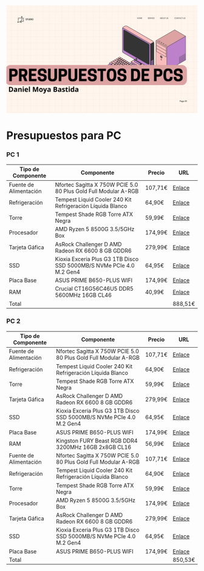 ![header](Header.png)

# Presupuestos para PC

### PC 1

| Tipo de Componente       | Componente                                                                 | Precio    | URL |
|--------------------------|----------------------------------------------------------------------------|-----------|-----|
| Fuente de Alimentación   | Nfortec Sagitta X 750W PCIE 5.0 80 Plus Gold Full Modular A-RGB            | 107,71€    |  [Enlace](https://www.pccomponentes.com/nfortec-sagitta-x-750w-pcie-50-80-plus-gold-full-modular-a-rgb?srsltid=AfmBOoqE3Tsjl1B3ahz-l4Gh9NoHW1C04krcvzKCeqJgPqP1q28DqPd3)  |
| Refrigeración            | Tempest Liquid Cooler 240 Kit Refrigeración Líquida Blanco   | 64,90€    |  [Enlace](https://www.pccomponentes.com/tempest-liquid-cooler-240-kit-refrigeracion-liquida-blanco?s_kwcid=AL!14405!3!599709205123!!!g!!&gad_source=1&gclid=CjwKCAjwwLO_BhB2EiwAx2e-37FcLCDPFdly7dHBOxG-pJrdFSPFLfvTXxy6a6Pd_s8LjCTxibXKMRoCSIMQAvD_BwE)   |
| Torre                    | Tempest Shade RGB Torre ATX Negra                | 59,99€    |  [Enlace](https://www.pccomponentes.com/tempest-shade-rgb-torre-atx-negra?campaigntype=eshopping&campaignchannel=shopping&gad_source=1&gclid=CjwKCAjwwLO_BhB2EiwAx2e-3zTdAiX9uEaLWx53Rfi5FYrduONUwomN4_EZkOUZ8BB2pMo2xyh8_hoCiiAQAvD_BwE)   |
| Procesador                      | AMD Ryzen 5 8500G 3.5/5GHz Box | 174,99€    |  [Enlace](https://www.pccomponentes.com/amd-ryzen-5-8500g-35-5ghz-box?srsltid=AfmBOooCS99d2y1EUkNzBOJ2_PkSI6tGqs8SdAUffEE2efWBeOrym9t9)   |
| Tarjeta Gáfica                      | AsRock Challenger D AMD Radeon RX 6600 8 GB GDDR6                       | 279,99€    |  [Enlace](https://www.pccomponentes.com/asrock-challenger-d-amd-radeon-rx-6600-8-gb-gddr6?s_kwcid=AL!14405!3!696164469795!!!g!!&gad_source=1&gclid=CjwKCAjwwLO_BhB2EiwAx2e-32cqSkIPOcLc7sNGg4HKOIUoYwMrnMjNwhjA4VbgTtTbOGIL4FqowBoChFoQAvD_BwE)   |
|SSD                 | Kioxia Exceria Plus G3 1TB Disco SSD 5000MB/S NVMe PCIe 4.0 M.2 Gen4   | 64,95€    |  [Enlace](https://www.pccomponentes.com/disco-duro-kioxia-exceria-plus-g3-1tb-disco-ssd-5000mb-s-nvme-pcie-40-m2-gen4?srsltid=AfmBOor9nsFY8TXsqwOWYi3PCXrG2G4i2yoZVRVi8qQ-aM-KTT_1PEEX)   |
|Placa Base                 | ASUS PRIME B650-PLUS WIFI  | 174,99€    |  [Enlace](https://www.pccomponentes.com/placa-base-asus-prime-b650-plus-wifi?s_kwcid=AL!14405!3!!!!x!!&gad_source=1&gclid=CjwKCAjwwLO_BhB2EiwAx2e-32Z1OkvmedxpCPT4TXgAjJ8Cvtf-bCriElk8Cw2IGILCIyyGGaYngBoCZLwQAvD_BwE)   |
|RAM               | Crucial CT16G56C46U5 DDR5 5600MHz 16GB CL46 | 40,99€    |  [Enlace](https://www.pccomponentes.com/crucial-ct16g56c46u5-ddr5-5600mhz-16gb-cl46?s_kwcid=AL!14405!3!!!!x!!&gad_source=1&gclid=CjwKCAjwwLO_BhB2EiwAx2e-30sVFYCPj6Is_oW-ctXMrYWG-zqFdd3NByFscAricZ--hky9AgSzOhoCDWYQAvD_BwE)   |
|Total            |         |           |    888,51€     |

### PC 2

| Tipo de Componente       | Componente                                                                 | Precio    | URL |
|--------------------------|----------------------------------------------------------------------------|-----------|-----|
| Fuente de Alimentación   | Nfortec Sagitta X 750W PCIE 5.0 80 Plus Gold Full Modular A-RGB            | 107,71€    |  [Enlace](https://www.pccomponentes.com/nfortec-sagitta-x-750w-pcie-50-80-plus-gold-full-modular-a-rgb?srsltid=AfmBOoqE3Tsjl1B3ahz-l4Gh9NoHW1C04krcvzKCeqJgPqP1q28DqPd3)  |
| Refrigeración            | Tempest Liquid Cooler 240 Kit Refrigeración Líquida Blanco   | 64,90€    |  [Enlace](https://www.pccomponentes.com/tempest-liquid-cooler-240-kit-refrigeracion-liquida-blanco?s_kwcid=AL!14405!3!599709205123!!!g!!&gad_source=1&gclid=CjwKCAjwwLO_BhB2EiwAx2e-37FcLCDPFdly7dHBOxG-pJrdFSPFLfvTXxy6a6Pd_s8LjCTxibXKMRoCSIMQAvD_BwE)   |
| Torre                    | Tempest Shade RGB Torre ATX Negra                | 59,99€    |  [Enlace](https://www.pccomponentes.com/tempest-shade-rgb-torre-atx-negra?campaigntype=eshopping&campaignchannel=shopping&gad_source=1&gclid=CjwKCAjwwLO_BhB2EiwAx2e-3zTdAiX9uEaLWx53Rfi5FYrduONUwomN4_EZkOUZ8BB2pMo2xyh8_hoCiiAQAvD_BwE)   | Procesador                      | AMD Ryzen 5 8500G 3.5/5GHz Box | 174,99€    |  [Enlace](https://www.pccomponentes.com/amd-ryzen-5-8500g-35-5ghz-box?srsltid=AfmBOooCS99d2y1EUkNzBOJ2_PkSI6tGqs8SdAUffEE2efWBeOrym9t9)   |
| Tarjeta Gáfica                      | AsRock Challenger D AMD Radeon RX 6600 8 GB GDDR6                       | 279,99€    |  [Enlace](https://www.pccomponentes.com/asrock-challenger-d-amd-radeon-rx-6600-8-gb-gddr6?s_kwcid=AL!14405!3!696164469795!!!g!!&gad_source=1&gclid=CjwKCAjwwLO_BhB2EiwAx2e-32cqSkIPOcLc7sNGg4HKOIUoYwMrnMjNwhjA4VbgTtTbOGIL4FqowBoChFoQAvD_BwE)   |
|SSD                 | Kioxia Exceria Plus G3 1TB Disco SSD 5000MB/S NVMe PCIe 4.0 M.2 Gen4   | 64,95€    |  [Enlace](https://www.pccomponentes.com/disco-duro-kioxia-exceria-plus-g3-1tb-disco-ssd-5000mb-s-nvme-pcie-40-m2-gen4?srsltid=AfmBOor9nsFY8TXsqwOWYi3PCXrG2G4i2yoZVRVi8qQ-aM-KTT_1PEEX)   |
|Placa Base                 | ASUS PRIME B650-PLUS WIFI  | 174,99€    |  [Enlace](https://www.pccomponentes.com/placa-base-asus-prime-b650-plus-wifi?s_kwcid=AL!14405!3!!!!x!!&gad_source=1&gclid=CjwKCAjwwLO_BhB2EiwAx2e-32Z1OkvmedxpCPT4TXgAjJ8Cvtf-bCriElk8Cw2IGILCIyyGGaYngBoCZLwQAvD_BwE)   |
|RAM               | Kingston FURY Beast RGB DDR4 3200MHz 16GB 2x8GB CL16| 56,99€    |  [Enlace](https://www.pccomponentes.com/kingston-fury-beast-rgb-ddr4-3200mhz-16gb-2x8gb-cl16?s_kwcid=AL!14405!3!!!!x!!&gad_source=1&gclid=CjwKCAjwwLO_BhB2EiwAx2e-31Rp2zdNXUDgO8ffbShxn3usrInnawi2RxiPfK_COaElhUboUFZMCRoCPFYQAvD_BwE) || Tipo de Componente       | Componente                                                                 | Precio    | URL |
| Fuente de Alimentación   | Nfortec Sagitta X 750W PCIE 5.0 80 Plus Gold Full Modular A-RGB            | 107,71€    |  [Enlace](https://www.pccomponentes.com/nfortec-sagitta-x-750w-pcie-50-80-plus-gold-full-modular-a-rgb?srsltid=AfmBOoqE3Tsjl1B3ahz-l4Gh9NoHW1C04krcvzKCeqJgPqP1q28DqPd3)  |
| Refrigeración            | Tempest Liquid Cooler 240 Kit Refrigeración Líquida Blanco   | 64,90€    |  [Enlace](https://www.pccomponentes.com/tempest-liquid-cooler-240-kit-refrigeracion-liquida-blanco?s_kwcid=AL!14405!3!599709205123!!!g!!&gad_source=1&gclid=CjwKCAjwwLO_BhB2EiwAx2e-37FcLCDPFdly7dHBOxG-pJrdFSPFLfvTXxy6a6Pd_s8LjCTxibXKMRoCSIMQAvD_BwE)   |
| Torre                    | Tempest Shade RGB Torre ATX Negra                | 59,99€    |  [Enlace](https://www.pccomponentes.com/tempest-shade-rgb-torre-atx-negra?campaigntype=eshopping&campaignchannel=shopping&gad_source=1&gclid=CjwKCAjwwLO_BhB2EiwAx2e-3zTdAiX9uEaLWx53Rfi5FYrduONUwomN4_EZkOUZ8BB2pMo2xyh8_hoCiiAQAvD_BwE)   |
| Procesador                      | AMD Ryzen 5 8500G 3.5/5GHz Box | 174,99€    |  [Enlace](https://www.pccomponentes.com/amd-ryzen-5-8500g-35-5ghz-box?srsltid=AfmBOooCS99d2y1EUkNzBOJ2_PkSI6tGqs8SdAUffEE2efWBeOrym9t9)   |
| Tarjeta Gáfica                      | AsRock Challenger D AMD Radeon RX 6600 8 GB GDDR6                       | 279,99€    |  [Enlace](https://www.pccomponentes.com/asrock-challenger-d-amd-radeon-rx-6600-8-gb-gddr6?s_kwcid=AL!14405!3!696164469795!!!g!!&gad_source=1&gclid=CjwKCAjwwLO_BhB2EiwAx2e-32cqSkIPOcLc7sNGg4HKOIUoYwMrnMjNwhjA4VbgTtTbOGIL4FqowBoChFoQAvD_BwE)   |
|SSD                 | Kioxia Exceria Plus G3 1TB Disco SSD 5000MB/S NVMe PCIe 4.0 M.2 Gen4   | 64,95€    |  [Enlace](https://www.pccomponentes.com/disco-duro-kioxia-exceria-plus-g3-1tb-disco-ssd-5000mb-s-nvme-pcie-40-m2-gen4?srsltid=AfmBOor9nsFY8TXsqwOWYi3PCXrG2G4i2yoZVRVi8qQ-aM-KTT_1PEEX)   |
|Placa Base                 | ASUS PRIME B650-PLUS WIFI  | 174,99€    |  [Enlace](https://www.pccomponentes.com/placa-base-asus-prime-b650-plus-wifi?s_kwcid=AL!14405!3!!!!x!!&gad_source=1&gclid=CjwKCAjwwLO_BhB2EiwAx2e-32Z1OkvmedxpCPT4TXgAjJ8Cvtf-bCriElk8Cw2IGILCIyyGGaYngBoCZLwQAvD_BwE)   |
|Total            |         |           |    850,53€  |

